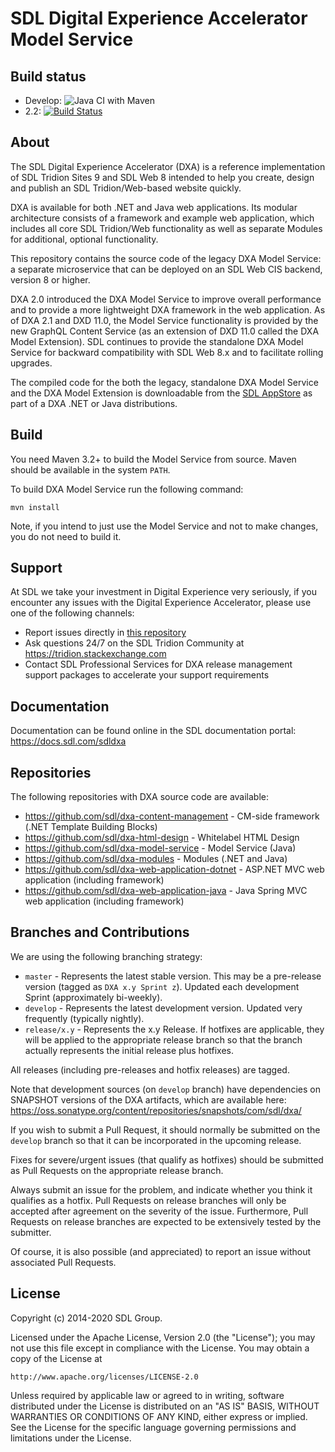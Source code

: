 SDL Digital Experience Accelerator Model Service
================================================
Build status
------------
- Develop: ![Java CI with Maven](https://github.com/sdl/dxa-model-service/workflows/Java%20CI%20with%20Maven/badge.svg?branch=develop)
- 2.2: [![Build Status](https://travis-ci.com/sdl/dxa-model-service.svg?branch=release%2F2.2)](https://travis-ci.com/sdl/dxa-model-service)

About
-----
The SDL Digital Experience Accelerator (DXA) is a reference implementation of SDL Tridion Sites 9 and SDL Web 8 intended to help you create, design and publish an SDL Tridion/Web-based website quickly.

DXA is available for both .NET and Java web applications. Its modular architecture consists of a framework and example web application, which includes all core SDL Tridion/Web functionality as well as separate Modules for additional, optional functionality.

This repository contains the source code of the legacy DXA Model Service: a separate microservice that can be deployed on an SDL Web CIS backend, version 8 or higher. 

DXA 2.0 introduced the DXA Model Service to improve overall performance and to provide a more lightweight DXA framework in the web application.
As of DXA 2.1 and DXD 11.0, the Model Service functionality is provided by the new GraphQL Content Service (as an extension of DXD 11.0 called the DXA Model Extension). 
SDL continues to provide the standalone DXA Model Service for backward compatibility with SDL Web 8.x and to facilitate rolling upgrades.

The compiled code for the both the legacy, standalone DXA Model Service and the DXA Model Extension is downloadable from the [SDL AppStore](https://appstore.sdl.com/list/?search=dxa) as part of a DXA .NET or Java distributions.


Build
-----

You need Maven 3.2+ to build the Model Service from source. Maven should be available in the system `PATH`. 
    
To build DXA Model Service run the following command:

    mvn install 
    
Note, if you intend to just use the Model Service and not to make changes, you do not need to build it.  

Support
-------
At SDL we take your investment in Digital Experience very seriously, if you encounter any issues with the Digital Experience Accelerator, please use one of the following channels:

- Report issues directly in [this repository](https://github.com/sdl/dxa-model-service/issues)
- Ask questions 24/7 on the SDL Tridion Community at https://tridion.stackexchange.com
- Contact SDL Professional Services for DXA release management support packages to accelerate your support requirements


Documentation
-------------
Documentation can be found online in the SDL documentation portal: https://docs.sdl.com/sdldxa


Repositories
------------
The following repositories with DXA source code are available:

 - https://github.com/sdl/dxa-content-management - CM-side framework (.NET Template Building Blocks)
 - https://github.com/sdl/dxa-html-design - Whitelabel HTML Design
 - https://github.com/sdl/dxa-model-service - Model Service (Java)
 - https://github.com/sdl/dxa-modules - Modules (.NET and Java)
 - https://github.com/sdl/dxa-web-application-dotnet - ASP.NET MVC web application (including framework)
 - https://github.com/sdl/dxa-web-application-java - Java Spring MVC web application (including framework)


Branches and Contributions
--------------------------
We are using the following branching strategy:

 - `master` - Represents the latest stable version. This may be a pre-release version (tagged as `DXA x.y Sprint z`). Updated each development Sprint (approximately bi-weekly).
 - `develop` - Represents the latest development version. Updated very frequently (typically nightly).
 - `release/x.y` - Represents the x.y Release. If hotfixes are applicable, they will be applied to the appropriate release branch so that the branch actually represents the initial release plus hotfixes.

All releases (including pre-releases and hotfix releases) are tagged. 

Note that development sources (on `develop` branch) have dependencies on SNAPSHOT versions of the DXA artifacts, which are available here: https://oss.sonatype.org/content/repositories/snapshots/com/sdl/dxa/

If you wish to submit a Pull Request, it should normally be submitted on the `develop` branch so that it can be incorporated in the upcoming release.

Fixes for severe/urgent issues (that qualify as hotfixes) should be submitted as Pull Requests on the appropriate release branch.

Always submit an issue for the problem, and indicate whether you think it qualifies as a hotfix. Pull Requests on release branches will only be accepted after agreement on the severity of the issue.
Furthermore, Pull Requests on release branches are expected to be extensively tested by the submitter.

Of course, it is also possible (and appreciated) to report an issue without associated Pull Requests.


License
-------
Copyright (c) 2014-2020 SDL Group.

Licensed under the Apache License, Version 2.0 (the "License");
you may not use this file except in compliance with the License.
You may obtain a copy of the License at

	http://www.apache.org/licenses/LICENSE-2.0

Unless required by applicable law or agreed to in writing, software distributed under the License is distributed on an "AS IS" BASIS, WITHOUT WARRANTIES OR CONDITIONS OF ANY KIND, either express or implied.
See the License for the specific language governing permissions and limitations under the License.

